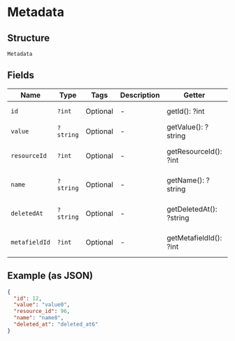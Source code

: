 
# Metadata

## Structure

`Metadata`

## Fields

| Name | Type | Tags | Description | Getter | Setter |
|  --- | --- | --- | --- | --- | --- |
| `id` | `?int` | Optional | - | getId(): ?int | setId(?int id): void |
| `value` | `?string` | Optional | - | getValue(): ?string | setValue(?string value): void |
| `resourceId` | `?int` | Optional | - | getResourceId(): ?int | setResourceId(?int resourceId): void |
| `name` | `?string` | Optional | - | getName(): ?string | setName(?string name): void |
| `deletedAt` | `?string` | Optional | - | getDeletedAt(): ?string | setDeletedAt(?string deletedAt): void |
| `metafieldId` | `?int` | Optional | - | getMetafieldId(): ?int | setMetafieldId(?int metafieldId): void |

## Example (as JSON)

```json
{
  "id": 12,
  "value": "value0",
  "resource_id": 96,
  "name": "name8",
  "deleted_at": "deleted_at6"
}
```

